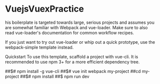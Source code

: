 # VuejsVuexPractice
his boilerplate is targeted towards large, serious projects and assumes you are somewhat familiar with Webpack and vue-loader. Make sure to also read vue-loader's documentation for common workflow recipes.

If you just want to try out vue-loader or whip out a quick prototype, use the webpack-simple template instead.

Quickstart
To use this template, scaffold a project with vue-cli. It is recommended to use npm 3+ for a more efficient dependency tree.

##$# npm install -g vue-cli
##$# vue init webpack my-project
##cd my-project
##$# npm install
##$ npm run dev
